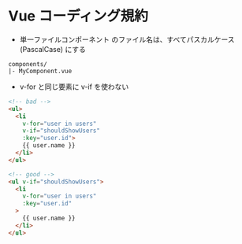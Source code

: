 # Vue コーディング規約

- 単一ファイルコンポーネント のファイル名は、すべてパスカルケース (PascalCase) にする

```
components/
|- MyComponent.vue
```

- v-for と同じ要素に v-if を使わない

```html
<!-- bad -->
<ul>
  <li
    v-for="user in users"
    v-if="shouldShowUsers"
    :key="user.id">
    {{ user.name }}
  </li>
</ul>

<!-- good -->
<ul v-if="shouldShowUsers">
  <li
    v-for="user in users"
    :key="user.id"
  >
    {{ user.name }}
  </li>
</ul>
```
